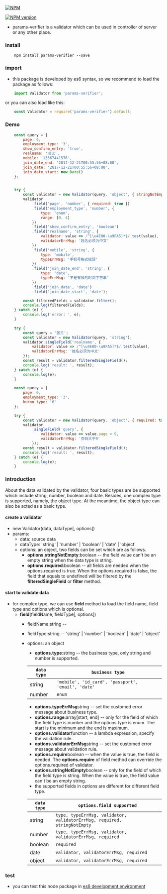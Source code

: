 
[![NPM](http://nodei.co/npm/params-verifier.png?downloads=true)](http://nodei.co/npm/params-verifier/)

[![NPM version](https://img.shields.io/npm/v/params-verifier.svg)]()

- params-verifier is a validator which can be used in controller of server or any other place.

### install

```shell
    npm install params-verifier --save
```

### import
- this package is developed by es6 syntax, so we recommend to load the package as follows:
```javascript
    import Validator from 'params-verifier';
```
or you can also load like this:
```javascript
    const Validator = require('params-verifier').default;
```
### Demo

```javascript
    const query = {
        page: 0,
        employment_type: '3',
        show_confirm_entry: 'true',
        realname: '测试',
        mobile: '13567441576',
        join_date_end: '2017-12-21T00:55:56+08:00',
        join_date: '2017-12-21T00:55:56+08:00',
        join_date_start: new Date()
    };


    try {
        const validator = new Validator(query, 'object', { stringNotEmpty: true });
        validator
            .field('page', 'number', { required: true })
            .field('employment_type', 'number', {
                type: 'enum',
                range: [0, 4]
            })
            .field('show_confirm_entry', 'boolean')
            .field('realname', 'string', {
                validator: value => /^[\u4E00-\u9FA5]*$/.test(value),
                validatorErrMsg: '姓名必须为中文'
            })
            .field('mobile', 'string', {
                type: 'mobile',
                typeErrMsg: '手机号格式错误'
            })
            .field('join_date_end', 'string', {
                type: 'date',
                typeErrMsg: '不是有效的时间字符串'
            })
            .field('join_date', 'date')
            .field('join_date_start', 'date');

        const filteredFields = validator.filter();
        console.log(filteredFields);
    } catch (e) {
        console.log('error: ', e);
    }
```

```javascript
    try {
        const query = '张三';
        const validator = new Validator(query, 'string');
        validator.singleField('realname', {
            validator: value => /^[\u4E00-\u9FA5]*$/.test(value),
            validatorErrMsg: '姓名必须为中文'
        });
        const result = validator.filteredSingleField();
        console.log('result: ', result);
    } catch (e) {
        console.log(e);
    }
```

```javascript
    const query = {
        page: 0,
        employment_type: '3',
        hukou_type: '6'
    };

    try {
        const validator = new Validator(query, 'object', { required: true });
        validator
            .singleField('query', {
                validator: value => value.page > 9,
                validatorErrMsg: '页码大于9'
            });
        const result = validator.filteredSingleField();
        console.log('result: ', result);
    } catch (e) {
        console.log(e);
    }
```
### introduction
About the data validated by the validator, four basic types are be supported which include string, number, boolean and date. Besides, one complex type is supported, namely, the object type. At the meantime, the object type can also be acted as a basic type.

#### create a validator
- new Validator(data, dataType[, options])
- params:
    - data: source data
    - dataType: 'string' | 'number' | 'boolean' | 'date' | 'object'
    - options: an object, two fields can be set which are as follows.
        - **options.stringNotEmpty**:boolean -- the field value can't be an empty string when the data type is string.
        - **options.required**:boolean -- all fields are needed when the options.required is true. When the options.required is false, the field that equals to undefined will be filtered by the **filteredSingleField** or **filter** method.

#### start to validate data
- for complex type, we can use **field** method to load the field name, field type and options which is optional.
    - **field**(fieldName, fieldType[, options])
        - fieldName:string --
        - fieldType:string -- 'string' | 'number' | 'boolean' | 'date' | 'object'
        - options: an object
            - **options.type**:string -- the business type, only string and number is supported.

            | `data type` | `business type` |
            | --------- | ------------- |
            | string | `'mobile', 'id_card', 'passport', 'email', 'date'` |
            | number | `enum` |

            - **options.typeErrMsg**string -- set the customed error message about business type.
            - **options.range**:array[start, end] -- only for the field of which the field type is number and the options.type is enum. The start is the minimum and the end is maximum.
            - **options.validator**function -- a lambda expression, specify the validation rule.
            - **options.validatorErrMsg**string -- set the customed error message about validation rule.
            - **options.require**boolean -- when the value is true, the field is needed. The **options.require** of field method can override the options.required of validator.
            -  **options.stringNotEmpty**boolean -- only for the field of which the field type is string. When the value is true, the field value can't be an empty string.
            - the supported fields in options are different for different field type.

            | `data type` | `options.field supported` |
            | ------------- | ------------- |
            | string | `type, typeErrMsg, validator, validatorErrMsg, required, stringNotEmpty` |
            | number | `type, typeErrMsg, validator, validatorErrMsg, required` |
            | boolean | `required` |
            | date | `validator, validatorErrMsg, required` |
            | object | `validator, validatorErrMsg, required` |

### test
- you can test this node package in [es6 development environment](https://github.com/Yann-Wang/params-verifier-demo)
